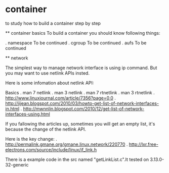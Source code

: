 container
=========

to study how to build a container step by step

** container basics
To build a container you should know following things:

. namespace
  To be continued
. cgroup
  To be continued
. aufs
  To be continued

** network 

The simplest way to manage network interface is using ip command.
But you may want to use netlink APIs insted.

Here is some infomation about netlink API:

Basics
. man 7 netlink
. man 3 netlink
. man 7 rtnetlink
. man 3 rtnetlink
. http://www.linuxjournal.com/article/7356?page=0,0
. http://iijean.blogspot.com/2010/03/howto-get-list-of-network-interfaces-in.html
. http://mwnnlin.blogspot.com/2010/12/get-list-of-network-interfaces-using.html

If you fallowing the articles up, sometimes you will get an empty list, it's because the change of the netlink API.

Here is the key change:
. http://permalink.gmane.org/gmane.linux.network/220770
. http://lxr.free-electrons.com/source/include/linux/if_link.h

There is a example code in the src named "getLinkList.c".It tested on 3.13.0-32-generic







